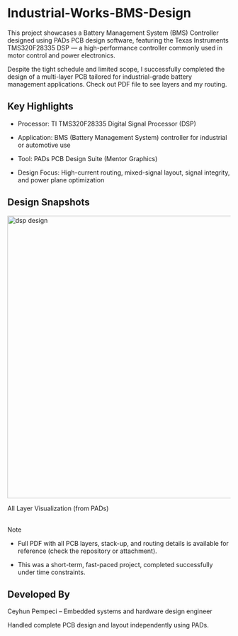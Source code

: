 # Industrial-Works-BMS-Design

This project showcases a Battery Management System (BMS) Controller designed using PADs PCB design software, featuring the Texas Instruments TMS320F28335 DSP — a high-performance controller commonly used in motor control and power electronics.

Despite the tight schedule and limited scope, I successfully completed the design of a multi-layer PCB tailored for industrial-grade battery management applications.
Check out PDF file to see layers and my routing.

## Key Highlights

- Processor: TI TMS320F28335 Digital Signal Processor (DSP)

- Application: BMS (Battery Management System) controller for industrial or automotive use

- Tool: PADs PCB Design Suite (Mentor Graphics)

- Design Focus: High-current routing, mixed-signal layout, signal integrity, and power plane optimization

## Design Snapshots

<img width="637" alt="dsp design" src="https://github.com/user-attachments/assets/aef818ed-4936-4043-8ee6-2318b1a02caa" />

All Layer Visualization (from PADs)
<br>
<br>

Note
- Full PDF with all PCB layers, stack-up, and routing details is available for reference (check the repository or attachment).

- This was a short-term, fast-paced project, completed successfully under time constraints.

## Developed By

Ceyhun Pempeci – Embedded systems and hardware design engineer

Handled complete PCB design and layout independently using PADs.
